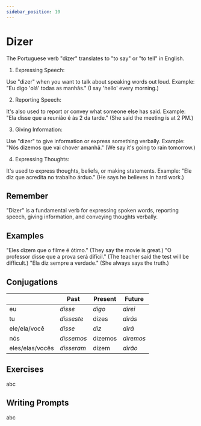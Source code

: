 ```yaml
---
sidebar_position: 10
---
```


# Dizer

The Portuguese verb "dizer" translates to "to say" or "to tell" in English.

1. Expressing Speech:

Use "dizer" when you want to talk about speaking words out loud.
Example: "Eu digo 'olá' todas as manhãs." (I say 'hello' every morning.)

2. Reporting Speech:

It's also used to report or convey what someone else has said.
Example: "Ela disse que a reunião é às 2 da tarde." (She said the meeting is at 2 PM.)

3. Giving Information:

Use "dizer" to give information or express something verbally.
Example: "Nós dizemos que vai chover amanhã." (We say it's going to rain tomorrow.)

4. Expressing Thoughts:

It's used to express thoughts, beliefs, or making statements.
Example: "Ele diz que acredita no trabalho árduo." (He says he believes in hard work.)

## Remember

"Dizer" is a fundamental verb for expressing spoken words, reporting speech, giving information, and conveying thoughts verbally.

## Examples

"Eles dizem que o filme é ótimo." (They say the movie is great.)
"O professor disse que a prova será difícil." (The teacher said the test will be difficult.)
"Ela diz sempre a verdade." (She always says the truth.)

## Conjugations

|                 | Past       | Present | Future    |
| --------------- | ---------- | ------- | --------- |
| eu              | _disse_    | _digo_  | _direi_   |
| tu              | _disseste_ | dizes   | _dirás_   |
| ele/ela/você    | _disse_    | _diz_   | _dirá_    |
| nós             | _dissemos_ | dizemos | _diremos_ |
| eles/elas/vocês | _disseram_ | dizem   | _dirão_   |

## Exercises

abc

## Writing Prompts

abc
